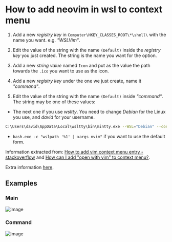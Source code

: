 # How to add neovim in wsl to context menu

1. Add a new _registry key_ in `Computer\HKEY_CLASSES_ROOT\*\shell\` with the name you want. e.g. _"WSLVim"_.

2. Edit the value of the string with the name `(Default)` inside the _registry key_ you just created. The string is the name you want for the option.

3. Add a new _string value_ named `Icon` and put as the value the path towards the `.ico` you want to use as the icon.

4. Add a new _registry key_ under the one we just create, name it _"command"_.

5. Edit the value of the string with the name `(Default)` inside _"command"_. The string may be one of these values:
  -  The next one if you use _wsltty_. You need to change _Debian_ for the Linux you use, and _david_ for your username.
```bash
C:\Users\david\AppData\Local\wsltty\bin\mintty.exe --WSL="Debian" --configdir="C:\Users\david\AppData\Roaming\wsltty" -t "%1" -e bash --login -c "nvim $(wslpath '%1')"
```
  - `bash.exe -c "wslpath '%1' | xargs nvim"` if you want to use the default form.

Information extracted from: [How to add vim context menu entry - stackoverflow](https://stackoverflow.com/questions/51367359/how-to-add-open-in-vim-context-menu-entry-to-edit-text-files-in-windows-from-w) and [How can I add "open with vim" to context menu?](https://github.com/mintty/wsltty/issues/131).

Extra information [here](https://nickjanetakis.com/blog/launching-wsl-programs-from-a-right-click-windows-menu).

## Examples

### Main

![image](https://user-images.githubusercontent.com/37723586/83305549-3e577a80-a1be-11ea-9030-13981037159e.png)

### Command

![image](https://user-images.githubusercontent.com/37723586/83305506-23850600-a1be-11ea-84b0-db799c85dca8.png)
